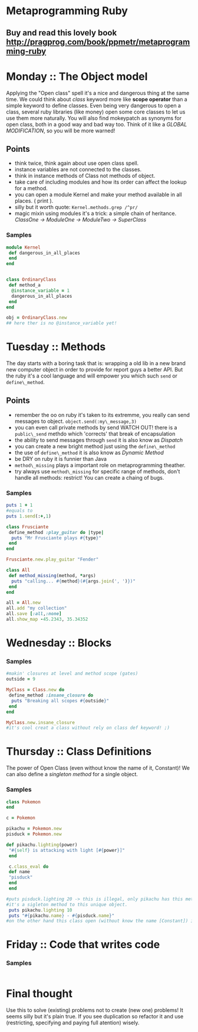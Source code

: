 # Metaprogramming Ruby
## Buy and read this lovely book http://pragprog.com/book/ppmetr/metaprogramming-ruby
# Monday :: The Object model
 Applying the "Open class" spell it's a nice and dangerous thing at the same time. We could think about *class* keyword more like **scope operator** than a simple keyword to define classes. Even being very dangerous to open a class, several ruby libraries (like money) open some core classes to let us use them more naturally. You will also find mokeypatch as synonyms for open class, both in a good way and bad way too. Think of it like a *GLOBAL MODIFICATION*, so you will be more warned!

## Points
 * think twice, think again about use open class spell.
 * instance variables are not connected to the classes.
 * think in instance methods of Class not methods of object.
 * take care of including modules and how its order can affect the lookup for a method.
 * you can open a module Kernel and make your method available in all places. ( print ).
 * silly but it worth quote: `Kernel.methods.grep /^pr/`
 * magic mixin using modules it's a trick: a simple chain of heritance. *ClassOne -> ModuleOne -> ModuleTwo -> SuperClass*

### Samples
```ruby
module Kernel
 def dangerous_in_all_places
 end
end


class OrdinaryClass
 def method_a
  @instance_variable = 1
  dangerous_in_all_places
 end
end

obj = OrdinaryClass.new
## here ther is no @instance_variable yet!

```

# Tuesday :: Methods 
The day starts with a boring task that is: wrapping a old lib in a new brand new computer object in order to provide for report guys a better API. But the ruby it's a cool language and will empower you which such `send` or `define\_method`.

## Points

* remember the oo on ruby it's taken to its extremme, you really can send messages to object. `object.send(:my\_message,3)`
* you can even call private methods by send WATCH OUT! there is a `public\_send` methdo which 'corrects' that break of encapsulation
* the ability to send messages through `send` it is also know as _Dispatch_
* you can create a new bright method just using the `define\_method`
* the use of `define\_method` it is also know as _Dynamic Method_
* be DRY on ruby it is funnier than Java
* `method\_missing` plays a important role on metaprogramming theather.
* try always use `method\_missing` for specific range of methods, don't handle all methods: restrict! You can create a chaing of bugs.

### Samples
```ruby
puts 1 + 1
#equals to
puts 1.send(:+,1)

class Frusciante
 define_method :play_guitar do |type|
  puts "Mr Frusciante plays #{type}"
 end
end

Frusciante.new.play_guitar "Fender"

class All
 def method_missing(method, *args)
  puts "calling... #{method}(#{args.join(', ')})"
 end
end

all = All.new
all.add "my collection"
all.save [:all,:none]
all.show_map -45.2343, 35.34352

```

# Wednesday :: Blocks

### Samples
```ruby
#makin' closures at level and method scope (gates)
outside = 9

MyClass = Class.new do 
 define_method :insane_closure do
  puts "Breaking all scopes #{outside}"
 end
end

MyClass.new.insane_closure
#it's cool creat a class without rely on class def keyword! ;)

```
# Thursday :: Class Definitions

The power of Open Class (even without know the name of it, Constant)! We can also define a _singleton method_ for a single object.

### Samples
```ruby
class Pokemon
end

c = Pokemon

pikachu = Pokemon.new
pisduck = Pokemon.new

def pikachu.lighting(power)
 "#{self} is attacking with light [#{power}]"
 end

 c.class_eval do
 def name
 "pisduck"
 end
 end

#puts pisduck.lighting 20 -> this is illegal, only pikachu has this method LoL, 
#it's a sigleton method to this unique object. 
 puts pikachu.lighting 10
 puts "#{pikachu.name} - #{pisduck.name}"
#on the other hand this class open (without know the name [Constant]) it's valid for every class Pokemon

```
# Friday :: Code that writes code


### Samples
```ruby
```
# Final thought

Use this to solve (existing) problems not to create (new one) problems! It seems silly but it's plain true. If you see duplication so refactor it and use (restricting, specifying and paying full atention) wisely.
